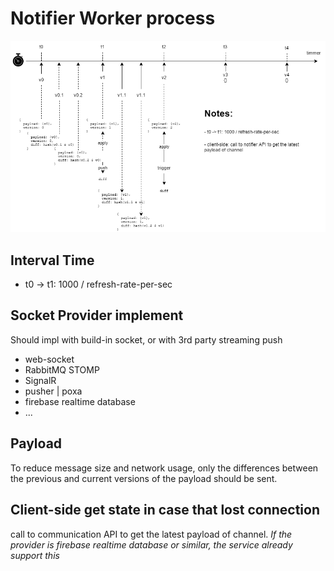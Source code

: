 # Notifier Worker process

![Publish Event Version](./diagrams/quiz-system-notifier-worker.drawio.png)

## Interval Time

- t0 -> t1: 1000 / refresh-rate-per-sec

## Socket Provider implement

Should impl with build-in socket, or with 3rd party streaming push

- web-socket
- RabbitMQ STOMP
- SignalR
- pusher | poxa
- firebase realtime database
- ...

## Payload

To reduce message size and network usage, only the differences between the previous and current versions of the payload should be sent.

## Client-side get state in case that lost connection

call to communication API to get the latest payload of channel.
_If the provider is firebase realtime database or similar, the service already support this_
